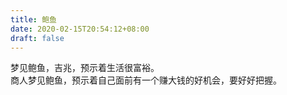 ```yaml
---
title: 鲍鱼
date: 2020-02-15T20:54:12+08:00
draft: false
---
```


梦见鲍鱼，吉兆，预示着生活很富裕。<br>
商人梦见鲍鱼，预示着自己面前有一个赚大钱的好机会，要好好把握。<br>
